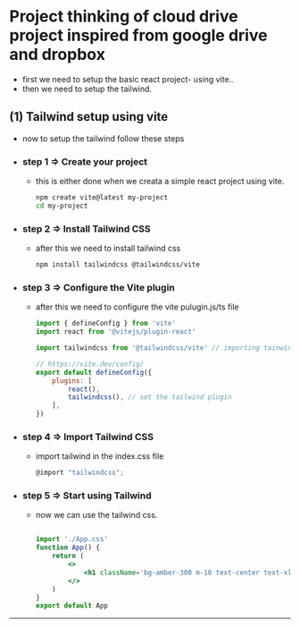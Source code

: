 # Project thinking of cloud drive project inspired from google drive and dropbox

* first we need to setup the basic react project- using vite..
* then we need to setup the tailwind.

## (1) Tailwind setup using vite

* now to setup the tailwind follow these steps

* ### step 1 => Create your project

  * this is either done when we creata a simple react project using vite.

    ```bash
    npm create vite@latest my-project
    cd my-project
    ```

* ### step 2 => Install Tailwind CSS

  * after this we need to install tailwind css

    ```bash
    npm install tailwindcss @tailwindcss/vite
    ```

* ### step 3 => Configure the Vite plugin

  * after this we need to configure the vite pulugin.js/ts file

    ```js
    import { defineConfig } from 'vite'
    import react from '@vitejs/plugin-react'

    import tailwindcss from '@tailwindcss/vite' // importing tainwindcss

    // https://vite.dev/config/
    export default defineConfig({
        plugins: [
            react(),
            tailwindcss(), // set the tailwind plugin
        ],
    })
    ```

* ### step 4 => Import Tailwind CSS

  * import tailwind in the index.css file

    ```js
    @import "tailwindcss";
    ```

* ### step 5 => Start using Tailwind

  * now we can use the tailwind css.

    ```jsx

    import './App.css'
    function App() {
        return (
            <>
                <h1 className='bg-amber-300 m-10 text-center text-xl'>this is setup to test the tailwind</h1>
            </>
        )
    }
    export default App
    ```

---
